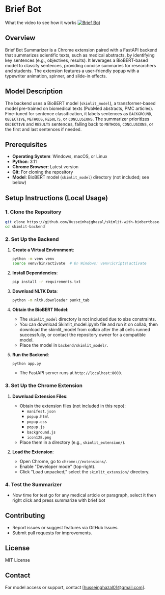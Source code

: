 # Brief Bot

What the video to see how it works
[![Brief Bot](https://img.youtube.com/vi/DqRB0gNcvPs/1.jpg)](https://www.youtube.com/watch?v=DqRB0gNcvPs)

## Overview

Brief Bot Summarizer is a Chrome extension paired with a FastAPI backend that summarizes scientific texts, such as medical abstracts, by identifying key sentences (e.g., objectives, results). It leverages a BioBERT-based model to classify sentences, providing concise summaries for researchers and students. The extension features a user-friendly popup with a typewriter animation, spinner, and slide-in effects.

## Model Description

The backend uses a BioBERT model (`skimlit_model`), a transformer-based model pre-trained on biomedical texts (PubMed abstracts, PMC articles). Fine-tuned for sentence classification, it labels sentences as `BACKGROUND`, `OBJECTIVE`, `METHODS`, `RESULTS`, or `CONCLUSIONS`. The summarizer prioritizes `OBJECTIVE` and `RESULTS` sentences, falling back to `METHODS`, `CONCLUSIONS`, or the first and last sentences if needed.

## Prerequisites

- **Operating System**: Windows, macOS, or Linux
- **Python**: 3.11
- **Chrome Browser**: Latest version
- **Git**: For cloning the repository
- **Model**: BioBERT model (`skimlit_model`) directory (not included; see below)

## Setup Instructions (Local Usage)

### 1. Clone the Repository

```bash
git clone https://github.com/Husseinhajghazal/skimlit-with-biobertbase-model.git
cd skimlit-backend
```

### 2. Set Up the Backend

1. **Create a Virtual Environment**:

   ```bash
   python -m venv venv
   source venv/bin/activate  # On Windows: venv\Scripts\activate
   ```

2. **Install Dependencies**:

   ```bash
   pip install -r requirements.txt
   ```

3. **Download NLTK Data**:

   ```bash
   python -m nltk.downloader punkt_tab
   ```

4. **Obtain the BioBERT Model**:

   - The `skimlit_model` directory is not included due to size constraints.
   - You can download Skimlit_model.ipynb file and run it on collab, then download the skimlit_model from collab after the all cells runned successfully, or contact the repository owner for a compatible model.
   - Place the model in `backend/skimlit_model/`.

5. **Run the Backend**:
   ```bash
   python app.py
   ```
   - The FastAPI server runs at `http://localhost:8000`.

### 3. Set Up the Chrome Extension

1. **Download Extension Files**:

   - Obtain the extension files (not included in this repo):
     - `manifest.json`
     - `popup.html`
     - `popup.css`
     - `popup.js`
     - `background.js`
     - `icon128.png`
   - Place them in a directory (e.g., `skimlit_extension/`).

2. **Load the Extension**:
   - Open Chrome, go to `chrome://extensions/`.
   - Enable "Developer mode" (top-right).
   - Click "Load unpacked," select the `skimlit_extension/` directory.

### 4. Test the Summarizer

- Now time for test go for any medical article or paragraph, select it then right click and press summarize with brief bot

## Contributing

- Report issues or suggest features via GitHub Issues.
- Submit pull requests for improvements.

## License

MIT License

## Contact

For model access or support, contact [husseinghazal01@gmail.com].
